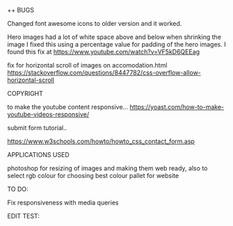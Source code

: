++ BUGS

Changed font awesome icons to older version and it worked.

Hero images had a lot of white space above and below when shrinking the image I fixed this using a percentage value for padding of the hero images. 
I found this fix at https://www.youtube.com/watch?v=VF5kD6QEEag


fix for horizontal scroll of images on accomodation.html https://stackoverflow.com/questions/8447782/css-overflow-allow-horizontal-scroll

COPYRIGHT

to make the youtube content responsive... https://yoast.com/how-to-make-youtube-videos-responsive/

submit form tutorial..

https://www.w3schools.com/howto/howto_css_contact_form.asp

APPLICATIONS USED

photoshop for resizing of images and making them web ready, also to select rgb colour for choosing best colour pallet for website


TO DO:

Fix responsiveness with media queries

EDIT TEST:

